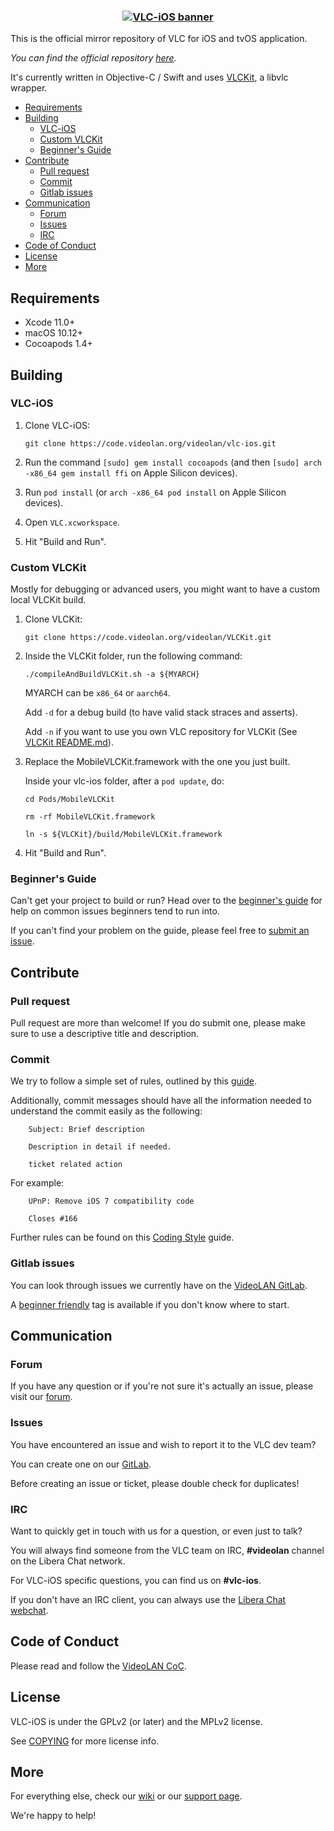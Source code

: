 <h3 align="center">
  <a href="https://www.videolan.org/images/vlc-ios/readme_banner.png">
  <img src="https://www.videolan.org/images/vlc-ios/readme_banner.png?raw=true" alt="VLC-iOS banner">
  </a>
</h3>

This is the official mirror repository of VLC for iOS and tvOS application.

_You can find the official repository [here](https://code.videolan.org/videolan/vlc-ios/)._

It's currently written in Objective-C / Swift and uses [VLCKit](https://code.videolan.org/videolan/VLCKit), a libvlc wrapper.

- [Requirements](#requirements)
- [Building](#building)
  - [VLC-iOS](#vlc-ios)
  - [Custom VLCKit](#custom-vlckit)
  - [Beginner's Guide](#beginners-guide)
- [Contribute](#contribute)
  - [Pull request](#pull-request)
  - [Commit](#commit)
  - [Gitlab issues](#gitlab-issues)
- [Communication](#communication)
  - [Forum](#forum)
  - [Issues](#issues)
  - [IRC](#irc)
- [Code of Conduct](#code-of-conduct)
- [License](#license)
- [More](#more)

## Requirements
* Xcode 11.0+
* macOS 10.12+
* Cocoapods 1.4+

## Building

### VLC-iOS

1. Clone VLC-iOS:

    `git clone https://code.videolan.org/videolan/vlc-ios.git`

2. Run the command `[sudo] gem install cocoapods` (and then `[sudo] arch -x86_64 gem install ffi` on Apple Silicon devices).    
3. Run `pod install` (or `arch -x86_64 pod install` on Apple Silicon devices).
4. Open `VLC.xcworkspace`.
5. Hit "Build and Run".


### Custom VLCKit

Mostly for debugging or advanced users, you might want to have a custom local VLCKit build.

1. Clone VLCKit:

    `git clone https://code.videolan.org/videolan/VLCKit.git`


2. Inside the VLCKit folder, run the following command:

    `./compileAndBuildVLCKit.sh -a ${MYARCH}`

    MYARCH can be `x86_64` or `aarch64`.

    Add `-d` for a debug build (to have valid stack straces and asserts).

    Add `-n` if you want to use you own VLC repository for VLCKit (See [VLCKit README.md](https://code.videolan.org/videolan/VLCKit/blob/master/README.md)).

3. Replace the MobileVLCKit.framework with the one you just built.

    Inside your vlc-ios folder, after a `pod update`, do:

    `cd Pods/MobileVLCKit`

    `rm -rf MobileVLCKit.framework`

    `ln -s ${VLCKit}/build/MobileVLCKit.framework`

4. Hit "Build and Run".

### Beginner's Guide

Can't get your project to build or run? Head over to the [beginner's guide](https://code.videolan.org/videolan/vlc-ios/wikis/Beginner-Guide) for help on common issues beginners tend to run into.

If you can't find your problem on the guide, please feel free to [submit an issue](https://code.videolan.org/videolan/vlc-ios/issues).

## Contribute

### Pull request

Pull request are more than welcome! If you do submit one, please make sure to use a descriptive title and description.

### Commit

We try to follow a simple set of rules, outlined by this [guide](https://chris.beams.io/posts/git-commit/).

Additionally, commit messages should have all the information needed to understand the commit easily as the following:

```
    Subject: Brief description

    Description in detail if needed.

    ticket related action
```

For example:

```
    UPnP: Remove iOS 7 compatibility code

    Closes #166
```

Further rules can be found on this [Coding Style](./Documentation/CodingStyle.md) guide.

### Gitlab issues

You can look through issues we currently have on the [VideoLAN GitLab](https://code.videolan.org/videolan/vlc-ios/issues).

A [beginner friendly](https://code.videolan.org/videolan/vlc-ios/issues?label_name%5B%5D=Beginner+friendly) tag is available if you don't know where to start.

## Communication

### Forum

If you have any question or if you're not sure it's actually an issue, please visit our [forum](https://forum.videolan.org/).

### Issues

You have encountered an issue and wish to report it to the VLC dev team?

You can create one on our [GitLab](https://code.videolan.org/videolan/vlc-ios/issues).

Before creating an issue or ticket, please double check for duplicates!

### IRC

Want to quickly get in touch with us for a question, or even just to talk?

You will always find someone from the VLC team on IRC, __#videolan__ channel on the Libera Chat network.

For VLC-iOS specific questions, you can find us on __#vlc-ios__.

If you don't have an IRC client, you can always use the [Libera Chat webchat](https://web.libera.chat/?channels=#videolan,%23vlc-ios).

## Code of Conduct

Please read and follow the [VideoLAN CoC](https://wiki.videolan.org/Code_of_Conduct/).

## License

VLC-iOS is under the GPLv2 (or later) and the MPLv2 license.

See [COPYING](./COPYING) for more license info.

## More

For everything else, check our [wiki](https://wiki.videolan.org/) or our [support page](http://www.videolan.org/support/).

We're happy to help!
